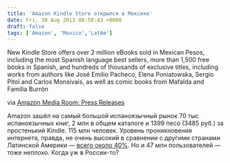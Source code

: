 ```yaml
---
title: 'Amazon Kindle Store открылся в Мексике'
date: Fri, 30 Aug 2013 08:50:43 +0000
draft: false
tags: ['Amazon', 'Mexico','LatAm']
---
```


New Kindle Store offers over 2 million eBooks sold in Mexican Pesos, including the most Spanish language best sellers, more than 1,500 free books in Spanish, and hundreds of thousands of exclusive titles, including works from authors like José Emilio Pacheco, Elena Poniatowska, Sergio Pitol and Carlos Monsivais, as well as comic books from Mafalda and Familia Burrón

via [Amazon Media Room: Press Releases](http://phx.corporate-ir.net/phoenix.zhtml?c=176060&p=irol-newsArticle&ID=1850669&highlight=)

Amazon зашёл на самый большой испаноязычный рынок 70 тыс испаноязычных книг, 2 млн в общем каталоге и 1399 песо (3485 руб.) за простенький Kindle. 115 млн человек. Уровень проникновения интернета, правда, не очень высокий в сравнении с другими странами Латинской Америки — [всего около 40%](http://goo.gl/7YLLdH). Но и 47 млн пользователей — тоже неплохо. Когда уж в России-то?